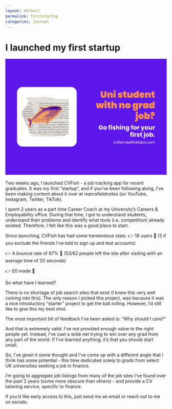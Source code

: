 ```yaml
---
layout: default
permalink: firststartup
categories: journal
---
```


# I launched my first startup

![first-startup](/assets/first-startup.png)

Two weeks ago, I launched CVFish - a job tracking app for recent graduates. It was my first “startup”, and if you’ve been following along, I’ve been making content about it over at marcsfieldnotes (on YouTube, Instagram, Twitter, TikTok).

I spent 2 years as a part time Career Coach at my University’s Careers & Employability office. During that time, I got to understand students, understand their problems and identify what tools (i.e. competition) already existed. Therefore, I felt like this was a good place to start.

Since launching, CVFish has had some tremendous stats:
👉 18 users 👥 (5 if you exclude the friends I’ve told to sign up and test accounts)

👉 A bounce rate of 87% 🤩 (53/62 people left the site after visiting with an average time of 20 seconds)

👉 £0 made 🤑

So what have I learned?

There is no shortage of job search sites that exist (I knew this very well coming into this). The only reason I picked this project, was because it was a nice introductory “starter” project to get the ball rolling. However, I’d still like to give this my best shot.

The most important bit of feedback I’ve been asked is: “Why should I care?”

And that is extremely valid. I’ve not provided enough value to the right people yet. Instead, I’ve cast a wide net trying to win over any grad from any part of the world. If I’ve learned anything, it’s that you should start small.

So, I’ve given it some thought and I’ve come up with a different angle that I think has some potential - this time dedicated solely to grads from select UK universities seeking a job in finance.

I’m going to aggregate job listings from many of the job sites I’ve found over the past 2 years (some more obscure than others) - and provide a CV tailoring service, specific to finance.

If you’d like early access to this, just send me an email or reach out to me on socials.
